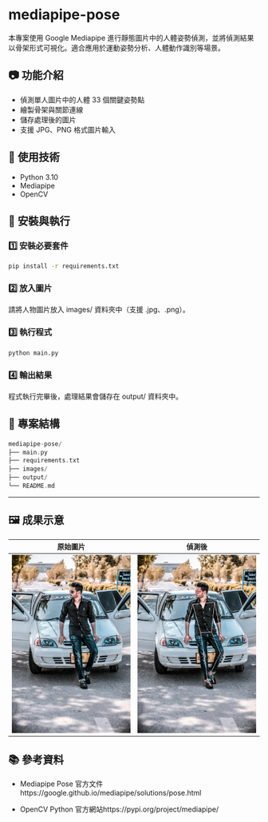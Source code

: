 # mediapipe-pose

本專案使用 Google Mediapipe 進行靜態圖片中的人體姿勢偵測，並將偵測結果以骨架形式可視化。適合應用於運動姿勢分析、人體動作識別等場景。

## 📷 功能介紹
- 偵測單人圖片中的人體 33 個關鍵姿勢點
- 繪製骨架與關節連線
- 儲存處理後的圖片
- 支援 JPG、PNG 格式圖片輸入

## 🔧 使用技術
- Python 3.10
- Mediapipe
- OpenCV

## 🚀 安裝與執行

### 1️⃣ 安裝必要套件
```bash
pip install -r requirements.txt
```
### 2️⃣ 放入圖片
請將人物圖片放入 images/ 資料夾中（支援 .jpg、.png）。

### 3️⃣ 執行程式
```bash
python main.py
```

### 4️⃣ 輸出結果
程式執行完畢後，處理結果會儲存在 output/ 資料夾中。

## 📁 專案結構
```cpp
mediapipe-pose/
├── main.py
├── requirements.txt
├── images/
├── output/
└── README.md
```
---

## 🖼️ 成果示意

| 原始圖片 | 偵測後 |
|----------|---------|
| <img src="images/image1.jpg" width="300"/> | <img src="output/image1.jpg" width="300"/> |

## 📚 參考資料
- Mediapipe Pose 官方文件https://google.github.io/mediapipe/solutions/pose.html

- OpenCV Python 官方網站https://pypi.org/project/mediapipe/